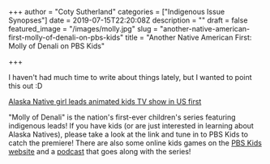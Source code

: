 +++
author = "Coty Sutherland"
categories = ["Indigenous Issue Synopses"]
date = 2019-07-15T22:20:08Z
description = ""
draft = false
featured_image = "/images/molly.jpg"
slug = "another-native-american-first-molly-of-denali-on-pbs-kids"
title = "Another Native American First: Molly of Denali on PBS Kids"

+++


I haven't had much time  to write about things lately, but I wanted to point this out :D

[Alaska Native girl leads animated kids TV show in US first](https://www.newsobserver.com/entertainment/celebrities/article232395372.html)

"Molly of Denali" is the nation's first-ever children's series featuring indigenous leads! If you have kids (or are just interested in learning about Alaska Natives), please take a look at the link and tune in to PBS Kids to catch the premiere! There are also some online kids games on the [PBS Kids website](https://pbskids.org/molly) and a [podcast](https://mollyofdenalipodcast.org/) that goes along with the series!

